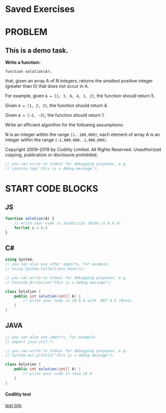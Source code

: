 Saved Exercises
===============

# PROBLEM

## This is a demo task.

**Write a function:**

`function solution(A);`

that, given an array A of N integers, returns the smallest positive integer (greater than 0) that does not occur in A.

For example, given `A = [1, 3, 6, 4, 1, 2]`, the function should return 5.

Given `A = [1, 2, 3]`, the function should return 4.

Given `A = [−1, −3]`, the function should return 1.

Write an efficient algorithm for the following assumptions:

N is an integer within the range `[1..100,000]`;
each element of array A is an integer within the range `[−1,000,000..1,000,000]`.

Copyright 2009–2019 by Codility Limited. All Rights Reserved. Unauthorized copying, publication or disclosure prohibited.

```js
// you can write to stdout for debugging purposes, e.g.
// console.log('this is a debug message');
```

# START CODE BLOCKS

## JS
```js
function solution(A) {
    // write your code in JavaScript (Node.js 8.9.4)
    for(let i = 0;)
}
```
## C#
```C#
using System;
// you can also use other imports, for example:
// using System.Collections.Generic;

// you can write to stdout for debugging purposes, e.g.
// Console.WriteLine("this is a debug message");

class Solution {
    public int solution(int[] A) {
        // write your code in C# 6.0 with .NET 4.5 (Mono)
    }
}
```
## JAVA
```java
// you can also use imports, for example:
// import java.util.*;

// you can write to stdout for debugging purposes, e.g.
// System.out.println("this is a debug message");

class Solution {
    public int solution(int[] A) {
        // write your code in Java SE 8
    }
}
```

#### Codility test

[test link](https://codility.com/demo/take-sample-test.);
